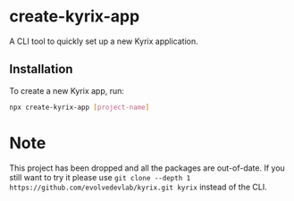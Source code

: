 # create-kyrix-app

A CLI tool to quickly set up a new Kyrix application.

## Installation

To create a new Kyrix app, run:

```bash
npx create-kyrix-app [project-name]
```

# Note

This project has been dropped and all the packages are out-of-date. If you still want to try it please use `git clone --depth 1 https://github.com/evolvedevlab/kyrix.git kyrix` instead of the CLI.
